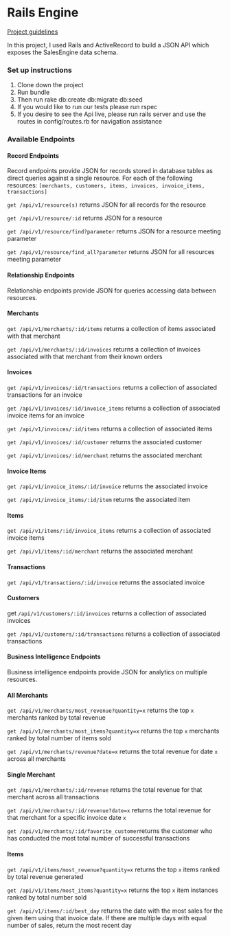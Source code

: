 # Rails Engine
[Project guidelines](http://backend.turing.io/module3/projects/rails_engine)

In this project, I used Rails and ActiveRecord to build a JSON API which exposes the SalesEngine data schema.

### Set up instructions

1. Clone down the project
2. Run bundle
3. Then run rake db:create db:migrate db:seed
4. If you would like to run our tests please run rspec
5. If you desire to see the Api live, please run rails server and use the routes in config/routes.rb for navigation assistance

### Available Endpoints

#### Record Endpoints
Record endpoints provide JSON for records stored in database tables as direct queries against a single resource.
For each of the following resources: `[merchants, customers, items, invoices, invoice_items, transactions]`

`get /api/v1/resource(s)` returns JSON for all records for the resource

`get /api/v1/resource/:id` returns JSON for a resource

`get /api/v1/resource/find?parameter` returns JSON for a resource meeting parameter

`get /api/v1/resource/find_all?parameter` returns JSON for all resources meeting parameter

#### Relationship Endpoints
Relationship endpoints provide JSON for queries accessing data between resources.

#### Merchants
`get /api/v1/merchants/:id/items` returns a collection of items associated with that merchant

`get /api/v1/merchants/:id/invoices` returns a collection of invoices associated with that merchant from their known orders

#### Invoices
`get /api/v1/invoices/:id/transactions` returns a collection of associated transactions for an invoice

`get /api/v1/invoices/:id/invoice_items` returns a collection of associated invoice items for an invoice

`get /api/v1/invoices/:id/items` returns a collection of associated items

`get /api/v1/invoices/:id/customer` returns the associated customer

`get /api/v1/invoices/:id/merchant` returns the associated merchant

#### Invoice Items
`get /api/v1/invoice_items/:id/invoice` returns the associated invoice

`get /api/v1/invoice_items/:id/item` returns the associated item

#### Items
`get /api/v1/items/:id/invoice_items` returns a collection of associated invoice items

`get /api/v1/items/:id/merchant` returns the associated merchant

#### Transactions
`get /api/v1/transactions/:id/invoice` returns the associated invoice

#### Customers
get `/api/v1/customers/:id/invoices` returns a collection of associated invoices

`get /api/v1/customers/:id/transactions` returns a collection of associated transactions

#### Business Intelligence Endpoints
Business intelligence endpoints provide JSON for analytics on multiple resources.

#### All Merchants
`get /api/v1/merchants/most_revenue?quantity=x` returns the top `x` merchants ranked by total revenue

`get /api/v1/merchants/most_items?quantity=x` returns the top `x` merchants ranked by total number of items sold

`get /api/v1/merchants/revenue?date=x` returns the total revenue for date `x` across all merchants

#### Single Merchant
`get /api/v1/merchants/:id/revenue` returns the total revenue for that merchant across all transactions

`get /api/v1/merchants/:id/revenue?date=x` returns the total revenue for that merchant for a specific invoice date `x`

`get /api/v1/merchants/:id/favorite_customer`returns the customer who has conducted the most total number of successful transactions

#### Items
`get /api/v1/items/most_revenue?quantity=x` returns the top `x` items ranked by total revenue generated

`get /api/v1/items/most_items?quantity=x` returns the top `x` item instances ranked by total number sold

`get /api/v1/items/:id/best_day` returns the date with the most sales for the given item using that invoice date. If there are multiple days with equal number of sales, return the most recent day
